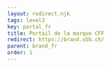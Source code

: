 ```yaml
---
layout: redirect.njk
tags: level3
key: portal_fr
title: Portail de la marque CFF
redirect: https://brand.sbb.ch/
parent: brand_fr
order: 1
---
```

